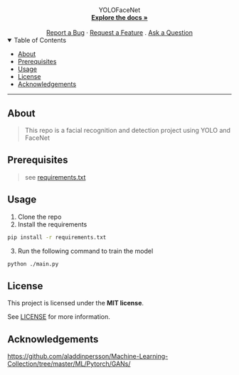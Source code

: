 <h1 align="center">
  <a href="https://github.com/CHB-learner/Facial-recognition-and-detection">
    <!-- Please provide path to your logo here -->
    <!-- <img src="docs/images/dcgan.gif" alt="Logo" width="100" height="100"> -->
  </a>
</h1>

<div align="center">
  YOLOFaceNet
  <br />
  <a href="#about"><strong>Explore the docs »</strong></a>
  <br />
  <br />
  <a href="https://github.com/CHB-learner/Facial-recognition-and-detection/issues/new?assignees=&labels=bug&template=01_BUG_REPORT.md&title=bug%3A+">Report a Bug</a>
  ·
  <a href="https://github.com/CHB-learner/Facial-recognition-and-detection/issues/new?assignees=&labels=enhancement&template=02_FEATURE_REQUEST.md&title=feat%3A+">Request a Feature</a>
  .
  <a href="https://github.com/CHB-learner/Facial-recognition-and-detection/issues/new?assignees=&labels=question&template=04_SUPPORT_QUESTION.md&title=support%3A+">Ask a Question</a>
</div>

<details open="open">
<summary>Table of Contents</summary>

- [About](#about)
- [Prerequisites](#prerequisites)
- [Usage](#usage)
- [License](#license)
- [Acknowledgements](#acknowledgements)

</details>

---

## About

> This repo is a facial recognition and detection project using YOLO and FaceNet

## Prerequisites
>
> see [requirements.txt](./requirements.txt)

## Usage

1. Clone the repo
2. Install the requirements

```bash
pip install -r requirements.txt
```

3. Run the following command to train the model

```bash
python ./main.py
```

## License

This project is licensed under the **MIT license**.

See [LICENSE](LICENSE) for more information.

## Acknowledgements
<https://github.com/aladdinpersson/Machine-Learning-Collection/tree/master/ML/Pytorch/GANs/>
